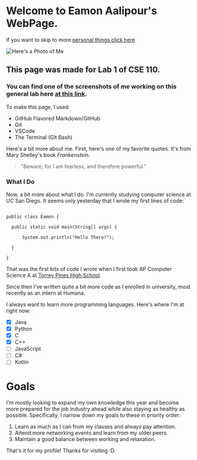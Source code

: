 # Welcome to Eamon Aalipour's WebPage.

If you want to skip to more [personal things click here](#goals)

![Here's a Photo of Me](https://media-exp1.licdn.com/dms/image/C5603AQFRjIXisf4Gqg/profile-displayphoto-shrink_200_200/0/1593136914665?e=1636588800&v=beta&t=7rTc1-lUrVTXnL1LtuDSurjEdMVlwiGFls3JrJ7npdQ)

## This page was made for Lab 1 of CSE 110.

### You can find one of the screenshots of me working on this general lab here [at this link](screenshots/VSCodeBranch.PNG).

To make this page, I used

- GitHub Flavored Markdown/GitHub
- Git
- VSCode
- The Terminal (Git Bash)

Here's a bit more about me. First, here's one of my favorite quotes. It's from Mary Shelley's book *Frankenstein*.

> "Beware; for I am fearless, and therefore powerful."

### What I Do

Now, a bit more about what I do. I'm currently studying computer science at UC San Diego. It seems only yesterday that I wrote my first lines of code:

```

public class Eamon {

  public static void main(String[] args) {
  
      System.out.println("Hello There!");
      
  }
  
}

```

That was the first bits of code I wrote when I first took AP Computer Science A at [Torrey Pines High School](http://tp.sduhsd.net/). 

Since then I've written quite a bit more code as I enrolled in university, most recently as an intern at Humana. 

I always want to learn more programming languages. Here's where I'm at right now:

- [x] Java
- [x] Python
- [x] C
- [x] C++
- [ ] JavaScript
- [ ] C#
- [ ] Kotlin

# Goals

I'm mostly looking to expand my own knowledge this year and become more prepared for the job industry ahead while also staying as healthy as possible. 
Specifically, I narrow down my goals to these in priority order:

1. Learn as much as I can from my classes and always pay attention.
2. Attend more networking events and learn from my older peers.
3. Maintain a good balance between working and relaxation.

That's it for my profile! Thanks for visiting :D. 





